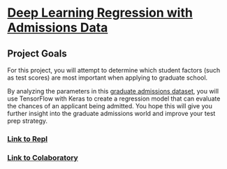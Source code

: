 # [Deep Learning Regression with Admissions Data](https://www.codecademy.com/paths/build-deep-learning-models-with-tensorflow/tracks/dlsp-getting-started-with-tensorflow/modules/dlsp-regression-challenge-project/projects/deep-learning-regression-with-admissions-data)

## Project Goals
For this project, you will attempt to determine which student factors (such as test scores) are most important when applying to graduate school.

By analyzing the parameters in this [graduate admissions dataset](https://www.kaggle.com/mohansacharya/graduate-admissions?select=Admission_Predict_Ver1.1.csv), you will use TensorFlow with Keras to create a regression model that can evaluate the chances of an applicant being admitted. You hope this will give you further insight into the graduate admissions world and improve your test prep strategy.

### [Link to Repl](https://repl.it/@lendoo73/DeepLearningRegressionWithAdmissionsData#README.md)

### [Link to Colaboratory](https://colab.research.google.com/drive/1sAvhgw2djOcDRxt1v0IpkyWzxOdCtuBy#scrollTo=zbOwjH4PSnlu)
